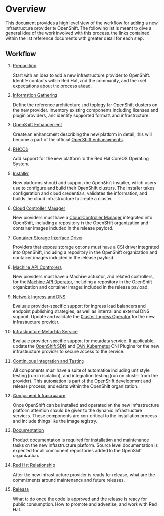 # Overview

This document provides a high level view of the workflow for adding a new
infrastructure provider to OpenShift. The following list is meant to give
a general idea of the work involved with this process, the links contained
within the list reference documents with greater detail for each step.

## Workflow

1. [Preparation](../preparation)

    Start with an idea to add a new infrastructure provider to OpenShift.
    Identify contacts within Red Hat, and the community, and then set
    expectations about the process ahead.

1. [Information Gathering](../information-gathering)

    Define the reference architecture and toplogy for OpenShift clusters
    on the new provider. Inventory existing components including licenses
    and plugin providers, and identify supported formats and infrastructure.

1. [OpenShift Enhancement](../openshift-enhancement)

    Create an enhancment describing the new platform in detail, this will
    become a part of the official
    [OpenShift enhancements](https://github.com/openshift/enhancements).

1. [RHCOS](../rhcos)

    Add support for the new platform to the Red Hat CoreOS Operating System.

1. [Installer](../installer)

    New platforms should add support the OpenShift Installer, which users
    use to configure and build their OpenShift clusters. The Installer takes
    configuration and cloud credentials, validates the information, and builds
    the cloud infrastructure to create a cluster.


1. [Cloud Controller Manager](../cloud-controller-manager)

    New providers must have a
    [Cloud Controller Manager](https://kubernetes.io/docs/concepts/architecture/cloud-controller/)
    integrated into OpenShift, including a repository in the OpenShift
    organization and container images included in the release payload.

1. [Container Storage Interface Driver](../container-storage-interface-driver)

    Providers that expose storage options must have a CSI driver integrated into
    OpenShift, including a repository in the OpenShift organization and container
    images inclujded in the release payload.

1. [Machine API Controllers](../machine-api-controllers)

    New providers must have a Machine actuator, and related controllers, for
    the [Machine API Operator](https://github.com/openshift/machine-api-operator),
    including a repository in the OpenShift organization and container images
    included in the release payload.

1. [Network Ingress and DNS](../network-ingress-dns)

    Evaluate provider-specific support for ingress load balancers and endpoint
    publishing strategies, as well as internal and external DNS support.
    Update and validate the
    [Cluster Ingress Operator](https://github.com/openshift/cluster-ingress-operator)
    for the new infrastructure provider.

1. [Infrastructure Metadata Service](../infrastructure-metadata-service)

    Evaluate provider-specific support for metadata service.
	If applicable, update the
    [OpenShift SDN](https://github.com/openshift/sdn) and 
	[OVN Kubernetes](https://github.com/openshift/ovn-kubernetes) CNI Plugins
    for the new infrastructure provider to secure access to the service.

1. [Continuous Integration and Testing](../continuous-integration-and-testing)

    All components must have a suite of automation including unit style testing
    (run in isolation), and integration testing (run on cluster from the
    provider). This automation is part of the OpenShift development and release
    process, and exists within the OpenShift organization.

1. [Component Infrastructure](../component-infrastructure)

    Once OpenShift can be installed and operated on the new infrastructure
    platform attention should be given to the dynamic infrastructure services.
    These components are non-critical to the installation process and include
    things like the image registry.

1. [Documentation](../documentation)

    Product documentation is required for installation and maintenance tasks
    on the new infrastructure platform. Source level documentation is expected
    for all component repositories added to the OpenShift organization.

1. [Red Hat Relationship](../red-hat-relationship)

    After the new infrastructure provider is ready for release, what are the
    commitments around maintenance and future releases.

1. [Release](../release)

    What to do once the code is approved and the release is ready for public
    consumption. How to promote and advertise, and work with Red Hat.
